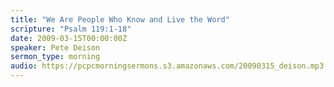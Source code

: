 ```yaml
---
title: "We Are People Who Know and Live the Word"
scripture: "Psalm 119:1-18"
date: 2009-03-15T00:00:00Z
speaker: Pete Deison
sermon_type: morning
audio: https://pcpcmorningsermons.s3.amazonaws.com/20090315_deison.mp3 
---
```



